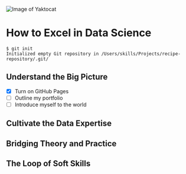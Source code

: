 ![Image of Yaktocat](https://octodex.github.com/images/octoliberty.png)
# How to Excel in Data Science
```
$ git init
Initialized empty Git repository in /Users/skills/Projects/recipe-repository/.git/
```
## Understand the Big Picture
- [x] Turn on GitHub Pages
- [ ] Outline my portfolio
- [ ] Introduce myself to the world
## Cultivate the Data Expertise
## Bridging Theory and Practice
## The Loop of Soft Skills
